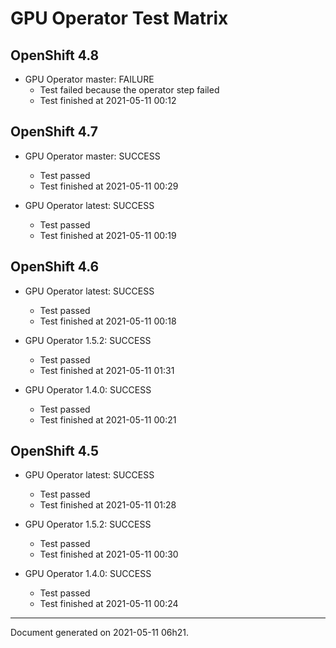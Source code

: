 
GPU Operator Test Matrix
========================

OpenShift 4.8
-------------

* GPU Operator master: FAILURE
  - Test failed because the operator step failed
  - Test finished at 2021-05-11 00:12

OpenShift 4.7
-------------

* GPU Operator master: SUCCESS
  - Test passed
  - Test finished at 2021-05-11 00:29

* GPU Operator latest: SUCCESS
  - Test passed
  - Test finished at 2021-05-11 00:19

OpenShift 4.6
-------------

* GPU Operator latest: SUCCESS
  - Test passed
  - Test finished at 2021-05-11 00:18

* GPU Operator 1.5.2: SUCCESS
  - Test passed
  - Test finished at 2021-05-11 01:31

* GPU Operator 1.4.0: SUCCESS
  - Test passed
  - Test finished at 2021-05-11 00:21

OpenShift 4.5
-------------

* GPU Operator latest: SUCCESS
  - Test passed
  - Test finished at 2021-05-11 01:28

* GPU Operator 1.5.2: SUCCESS
  - Test passed
  - Test finished at 2021-05-11 00:30

* GPU Operator 1.4.0: SUCCESS
  - Test passed
  - Test finished at 2021-05-11 00:24


---
Document generated on 2021-05-11 06h21.
